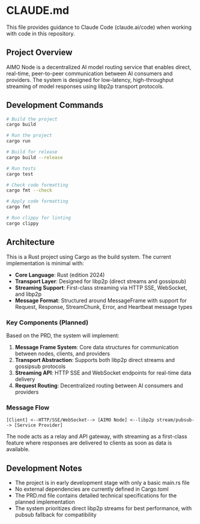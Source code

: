# CLAUDE.md

This file provides guidance to Claude Code (claude.ai/code) when working with code in this repository.

## Project Overview

AIMO Node is a decentralized AI model routing service that enables direct, real-time, peer-to-peer communication between AI consumers and providers. The system is designed for low-latency, high-throughput streaming of model responses using libp2p transport protocols.

## Development Commands

```bash
# Build the project
cargo build

# Run the project
cargo run

# Build for release
cargo build --release

# Run tests
cargo test

# Check code formatting
cargo fmt --check

# Apply code formatting
cargo fmt

# Run clippy for linting
cargo clippy
```

## Architecture

This is a Rust project using Cargo as the build system. The current implementation is minimal with:

- **Core Language**: Rust (edition 2024)
- **Transport Layer**: Designed for libp2p (direct streams and gossipsub)
- **Streaming Support**: First-class streaming via HTTP SSE, WebSocket, and libp2p
- **Message Format**: Structured around MessageFrame with support for Request, Response, StreamChunk, Error, and Heartbeat message types

### Key Components (Planned)

Based on the PRD, the system will implement:

1. **Message Frame System**: Core data structures for communication between nodes, clients, and providers
2. **Transport Abstraction**: Supports both libp2p direct streams and gossipsub protocols
3. **Streaming API**: HTTP SSE and WebSocket endpoints for real-time data delivery
4. **Request Routing**: Decentralized routing between AI consumers and providers

### Message Flow

```
[Client] <--HTTP/SSE/WebSocket--> [AIMO Node] <--libp2p stream/pubsub--> [Service Provider]
```

The node acts as a relay and API gateway, with streaming as a first-class feature where responses are delivered to clients as soon as data is available.

## Development Notes

- The project is in early development stage with only a basic main.rs file
- No external dependencies are currently defined in Cargo.toml
- The PRD.md file contains detailed technical specifications for the planned implementation
- The system prioritizes direct libp2p streams for best performance, with pubsub fallback for compatibility